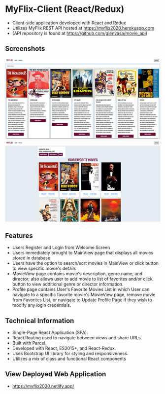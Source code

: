 # MyFlix-Client (React/Redux)

- Client-side application developed with React and Redux
- Utilizes MyFlix REST API hosted at https://myflix2020.herokuapp.com 
- (API repository is found at https://github.com/glenvasa/movie_api)

## Screenshots

<img src="src/images/Main-Movies-Screen.png"> 
<img src="src/images/Profile-Screen.png">

## Features

- Users Register and Login from Welcome Screen
- Users immediately brought to MainView page that displays all movies stored in database.
- Users have the option to search/sort movies in MainView or click button to view specific movie's details
- MovieView page contains movie's description, genre name, and director; also allows user to add movie to list of favorites and/or click button to view additional genre or director information.
- Profile page contains User's Favorite Movies List in which User can navigate to a specific favorite movie's MovieView page, remove movie from Favorites List, or navigate to Update Profile Page if they wish to modify any login credentials.  

## Technical Information

- Single-Page React Application (SPA).
- React Routing used to navigate between views and share URLs.
- Built with Parcel.
- Developed with React, ES2015+, and React-Redux.
- Uses Bootstrap UI library for styling and responsiveness.
- Utilizes a mix of class and functional React components

## View Deployed Web Application

- https://myflix2020.netlify.app/
